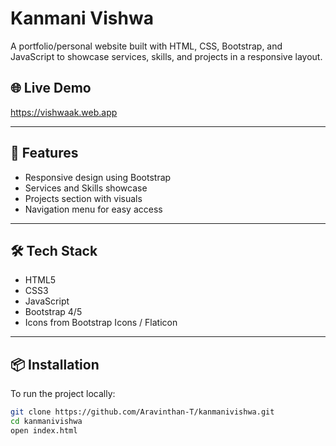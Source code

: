 # Kanmani Vishwa

A portfolio/personal website built with HTML, CSS, Bootstrap, and JavaScript to showcase services, skills, and projects in a responsive layout.

## 🌐 Live Demo

https://vishwaak.web.app

---

## 🚀 Features

- Responsive design using Bootstrap
- Services and Skills showcase
- Projects section with visuals
- Navigation menu for easy access

---

## 🛠️ Tech Stack

- HTML5
- CSS3
- JavaScript
- Bootstrap 4/5
- Icons from Bootstrap Icons / Flaticon

---

## 📦 Installation

To run the project locally:

```bash
git clone https://github.com/Aravinthan-T/kanmanivishwa.git
cd kanmanivishwa
open index.html


